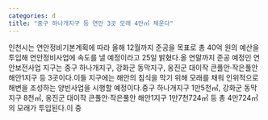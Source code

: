 ```yaml
---
categories: d
title: "중구 하나개지구 등 연안 3곳 모래 4만㎥ 채운다"
---
```

인천시는 연안정비기본계획에 따라 올해 12월까지 준공을 목표로 총 40억 원의 예산을 투입해 연안정비사업에 속도를 낼 예정이라고 25일 밝혔다.올 연말까지 준공 예정인 연안보전사업 지구는 중구 하나개지구, 강화군 동막지구, 옹진군 대이작 큰풀안·작은풀안 해안1지구 등 3곳이다.이들 지구에는 해안의 침식을 막기 위해 모래를 채워 인위적으로 해변을 조성하는 양빈사업을 시행할 예정이다.중구 하나개지구 1만5천㎥, 강화군 동막지구 8천㎥, 옹진군 대이작 큰풀안·작은풀안 해안1지구 1만7천724㎥ 등 총 4만724㎥의 모래가 투입된다.이 중